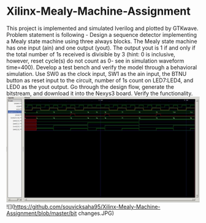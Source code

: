 # Xilinx-Mealy-Machine-Assignment
This project is implemented and simulated Iverilog and plotted by GTKwave. Problem statement is following - Design a sequence detector implementing a Mealy state machine using three always blocks. The Mealy state machine has one input (ain) and one output (yout). The output yout is 1 if and only if the total number of 1s received is divisible by 3 (hint: 0 is inclusive, however, reset cycle(s) do not count as 0- see in simulation waveform time=400). Develop a test bench and verify the model through a behavioral simulation. Use SW0 as the clock input, SW1 as the ain input, the BTNU button as reset input to the circuit, number of 1s count on LED7:LED4, and LED0 as the yout output. Go through the design flow, generate the bitstream, and download it into the Nexys3 board. Verify the functionality.
![](https://github.com/souvicksaha95/Xilinx-Mealy-Machine-Assignment/blob/master/simulation.JPG)
![](https://github.com/souvicksaha95/Xilinx-Mealy-Machine-Assignment/blob/master/bit changes.JPG)
